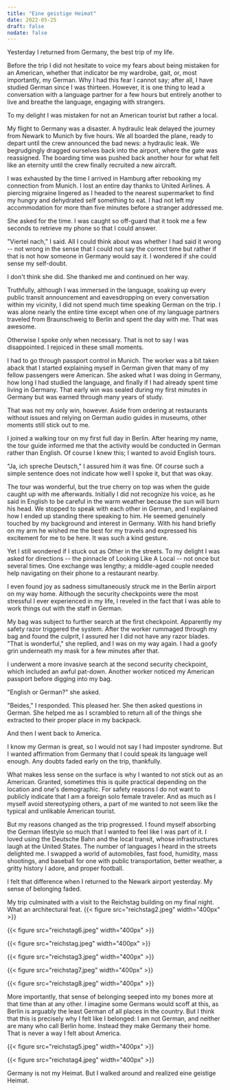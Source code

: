 ```yaml
---
title: "Eine geistige Heimat"
date: 2022-05-25
draft: false
nodate: false
---
```


Yesterday I returned from Germany, the best trip of my life.

Before the trip I did not hesitate to voice my fears about being mistaken for an American, whether that indicator be my wardrobe, gait, or, most importantly, my German. Why I had this fear I cannot say; after all, I have studied German since I was thirteen. However, it is one thing to lead a conversation with a language partner for a few hours but entirely another to live and breathe the language, engaging with strangers.

To my delight I was mistaken for not an American tourist but rather a local.

My flight to Germany was a disaster. A hydraulic leak delayed the journey from Newark to Munich by five hours. We all boarded the plane, ready to depart until the crew announced the bad news: a hydraulic leak. We begrudgingly dragged ourselves back into the airport, where the gate was reassigned. The boarding time was pushed back another hour for what felt like an eternity until the crew finally recruited a new aircraft.

I was exhausted by the time I arrived in Hamburg after rebooking my connection from Munich. I lost an entire day thanks to United Airlines. A piercing migraine lingered as I headed to the nearest supermarket to find my hungry and dehydrated self something to eat. I had not left my accommodation for more than five minutes before a stranger addressed me. 

She asked for the time. I was caught so off-guard that it took me a few seconds to retrieve my phone so that I could answer.

"Viertel nach," I said. All I could think about was whether I had said it wrong -- not wrong in the sense that I could not say the correct time but rather if that is not how someone in Germany would say it. I wondered if she could sense my self-doubt.

I don't think she did. She thanked me and continued on her way.

Truthfully, although I was immersed in the language, soaking up every public transit announcement and eavesdropping on every conversation within my vicinity, I did not spend much time speaking German on the trip. I was alone nearly the entire time except when one of my language partners traveled from Braunschweig to Berlin and spent the day with me. That was awesome. 

Otherwise I spoke only when necessary. That is not to say I was disappointed. I rejoiced in these small moments.

I had to go through passport control in Munich. The worker was a bit taken aback that I started explaining myself in German given that many of my fellow passengers were American. She asked what I was doing in Germany, how long I had studied the language, and finally if I had already spent time living in Germany. That early win was sealed during my first minutes in Germany but was earned through many years of study.

That was not my only win, however. Aside from ordering at restaurants without issues and relying on German audio guides in museums, other moments still stick out to me.

I joined a walking tour on my first full day in Berlin. After hearing my name, the tour guide informed me that the activity would be conducted in German rather than English. Of course I knew this; I wanted to avoid English tours. 

"Ja, ich spreche Deutsch," I assured him it was fine. Of course such a simple sentence does not indicate how well I spoke it, but that was okay. 

The tour was wonderful, but the true cherry on top was when the guide caught up with me afterwards. Initially I did not recognize his voice, as he said in English to be careful in the warm weather because the sun will burn his head. We stopped to speak with each other in German, and I explained how I ended up standing there speaking to him. He seemed genuinely touched by my background and interest in Germany. With his hand briefly on my arm he wished me the best for my travels and expressed his excitement for me to be here. It was such a kind gesture.

Yet I still wondered if I stuck out as Other in the streets. To my delight I was asked for directions -- the pinnacle of Looking Like A Local -- not once but several times. One exchange was lengthy; a middle-aged couple needed help navigating on their phone to a restaurant nearby.

I even found joy as sadness simultaneously struck me in the Berlin airport on my way home. Although the security checkpoints were the most stressful I ever experienced in my life, I reveled in the fact that I was able to work things out with the staff in German. 

My bag was subject to further search at the first checkpoint. Apparently my safety razor triggered the system. After the worker rummaged through my bag and found the culprit, I assured her I did not have any razor blades. "That is wonderful," she replied, and I was on my way again. I had a goofy grin underneath my mask for a few minutes after that.

I underwent a more invasive search at the second security checkpoint, which included an awful pat-down. Another worker noticed my American passport before digging into my bag.

"English or German?" she asked. 

"Beides," I responded. This pleased her. She then asked questions in German. She helped me as I scrambled to return all of the things she extracted to their proper place in my backpack.

And then I went back to America.

I know my German is great, so I would not say I had imposter syndrome. But I wanted affirmation from Germany that I could speak its language well enough. Any doubts faded early on the trip, thankfully. 

What makes less sense on the surface is why I wanted to not stick out as an American. Granted, sometimes this is quite practical depending on the location and one's demographic. For safety reasons I do not want to publicly indicate that I am a foreign solo female traveler. And as much as I myself avoid stereotyping others, a part of me wanted to not seem like the typical and unlikable American tourist.

But my reasons changed as the trip progressed. I found myself absorbing the German lifestyle so much that I wanted to feel like I was part of it. I loved using the Deutsche Bahn and the local transit, whose infrastructures laugh at the United States. The number of languages I heard in the streets delighted me. I swapped a world of automobiles, fast food, humidity, mass shootings, and baseball for one with public transportation, better weather, a gritty history I adore, and proper football.

I felt that difference when I returned to the Newark airport yesterday. My sense of belonging faded.

My trip culminated with a visit to the Reichstag building on my final night. What an architectural feat. 
{{< figure src="reichstag2.jpeg" width="400px" >}}

{{< figure src="reichstag6.jpeg" width="400px" >}}

{{< figure src="reichstag.jpeg" width="400px" >}}

{{< figure src="reichstag3.jpeg" width="400px" >}}

{{< figure src="reichstag7.jpeg" width="400px" >}}

{{< figure src="reichstag8.jpeg" width="400px" >}}

More importantly, that sense of belonging seeped into my bones more at that time than at any other. I imagine some Germans would scoff at this, as Berlin is arguably the least German of all places in the country. But I think that this is precisely why I felt like I belonged: I am not German, and neither are many who call Berlin home. Instead they make Germany their home. That is never a way I felt about America.

{{< figure src="reichstag5.jpeg" width="400px" >}}

{{< figure src="reichstag4.jpeg" width="400px" >}}

Germany is not my Heimat. But I walked around and realized eine geistige Heimat.
